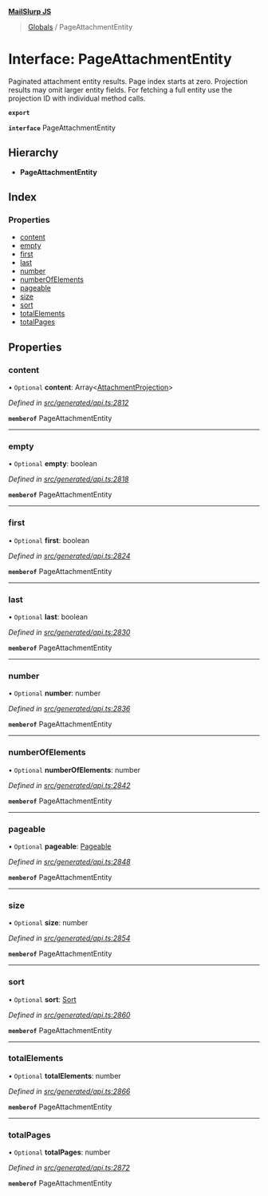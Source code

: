 **[MailSlurp JS](../README.md)**

> [Globals](../README.md) / PageAttachmentEntity

# Interface: PageAttachmentEntity

Paginated attachment entity results. Page index starts at zero. Projection results may omit larger entity fields. For fetching a full entity use the projection ID with individual method calls.

**`export`** 

**`interface`** PageAttachmentEntity

## Hierarchy

* **PageAttachmentEntity**

## Index

### Properties

* [content](pageattachmententity.md#content)
* [empty](pageattachmententity.md#empty)
* [first](pageattachmententity.md#first)
* [last](pageattachmententity.md#last)
* [number](pageattachmententity.md#number)
* [numberOfElements](pageattachmententity.md#numberofelements)
* [pageable](pageattachmententity.md#pageable)
* [size](pageattachmententity.md#size)
* [sort](pageattachmententity.md#sort)
* [totalElements](pageattachmententity.md#totalelements)
* [totalPages](pageattachmententity.md#totalpages)

## Properties

### content

• `Optional` **content**: Array\<[AttachmentProjection](attachmentprojection.md)>

*Defined in [src/generated/api.ts:2812](https://github.com/mailslurp/mailslurp-client/blob/aa918cc/src/generated/api.ts#L2812)*

**`memberof`** PageAttachmentEntity

___

### empty

• `Optional` **empty**: boolean

*Defined in [src/generated/api.ts:2818](https://github.com/mailslurp/mailslurp-client/blob/aa918cc/src/generated/api.ts#L2818)*

**`memberof`** PageAttachmentEntity

___

### first

• `Optional` **first**: boolean

*Defined in [src/generated/api.ts:2824](https://github.com/mailslurp/mailslurp-client/blob/aa918cc/src/generated/api.ts#L2824)*

**`memberof`** PageAttachmentEntity

___

### last

• `Optional` **last**: boolean

*Defined in [src/generated/api.ts:2830](https://github.com/mailslurp/mailslurp-client/blob/aa918cc/src/generated/api.ts#L2830)*

**`memberof`** PageAttachmentEntity

___

### number

• `Optional` **number**: number

*Defined in [src/generated/api.ts:2836](https://github.com/mailslurp/mailslurp-client/blob/aa918cc/src/generated/api.ts#L2836)*

**`memberof`** PageAttachmentEntity

___

### numberOfElements

• `Optional` **numberOfElements**: number

*Defined in [src/generated/api.ts:2842](https://github.com/mailslurp/mailslurp-client/blob/aa918cc/src/generated/api.ts#L2842)*

**`memberof`** PageAttachmentEntity

___

### pageable

• `Optional` **pageable**: [Pageable](pageable.md)

*Defined in [src/generated/api.ts:2848](https://github.com/mailslurp/mailslurp-client/blob/aa918cc/src/generated/api.ts#L2848)*

**`memberof`** PageAttachmentEntity

___

### size

• `Optional` **size**: number

*Defined in [src/generated/api.ts:2854](https://github.com/mailslurp/mailslurp-client/blob/aa918cc/src/generated/api.ts#L2854)*

**`memberof`** PageAttachmentEntity

___

### sort

• `Optional` **sort**: [Sort](sort.md)

*Defined in [src/generated/api.ts:2860](https://github.com/mailslurp/mailslurp-client/blob/aa918cc/src/generated/api.ts#L2860)*

**`memberof`** PageAttachmentEntity

___

### totalElements

• `Optional` **totalElements**: number

*Defined in [src/generated/api.ts:2866](https://github.com/mailslurp/mailslurp-client/blob/aa918cc/src/generated/api.ts#L2866)*

**`memberof`** PageAttachmentEntity

___

### totalPages

• `Optional` **totalPages**: number

*Defined in [src/generated/api.ts:2872](https://github.com/mailslurp/mailslurp-client/blob/aa918cc/src/generated/api.ts#L2872)*

**`memberof`** PageAttachmentEntity
